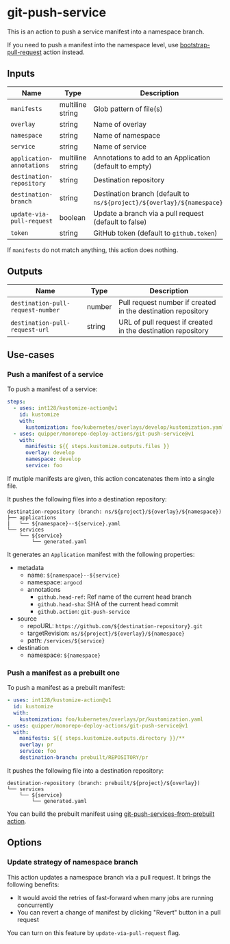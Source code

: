 # git-push-service

This is an action to push a service manifest into a namespace branch.

If you need to push a manifest into the namespace level, use [bootstrap-pull-request](../bootstrap-pull-request) action instead.

## Inputs

| Name                      | Type             | Description                                                             |
| ------------------------- | ---------------- | ----------------------------------------------------------------------- |
| `manifests`               | multiline string | Glob pattern of file(s)                                                 |
| `overlay`                 | string           | Name of overlay                                                         |
| `namespace`               | string           | Name of namespace                                                       |
| `service`                 | string           | Name of service                                                         |
| `application-annotations` | multiline string | Annotations to add to an Application (default to empty)                 |
| `destination-repository`  | string           | Destination repository                                                  |
| `destination-branch`      | string           | Destination branch (default to `ns/${project}/${overlay}/${namespace}`) |
| `update-via-pull-request` | boolean          | Update a branch via a pull request (default to false)                   |
| `token`                   | string           | GitHub token (default to `github.token`)                                |

If `manifests` do not match anything, this action does nothing.

## Outputs

| Name                              | Type   | Description                                                  |
| --------------------------------- | ------ | ------------------------------------------------------------ |
| `destination-pull-request-number` | number | Pull request number if created in the destination repository |
| `destination-pull-request-url`    | string | URL of pull request if created in the destination repository |

## Use-cases

### Push a manifest of a service

To push a manifest of a service:

```yaml
steps:
  - uses: int128/kustomize-action@v1
    id: kustomize
    with:
      kustomization: foo/kubernetes/overlays/develop/kustomization.yaml
  - uses: quipper/monorepo-deploy-actions/git-push-service@v1
    with:
      manifests: ${{ steps.kustomize.outputs.files }}
      overlay: develop
      namespace: develop
      service: foo
```

If mutiple manifests are given, this action concatenates them into a single file.

It pushes the following files into a destination repository:

```
destination-repository (branch: ns/${project}/${overlay}/${namespace})
├── applications
|   └── ${namespace}--${service}.yaml
└── services
    └── ${service}
        └── generated.yaml
```

It generates an `Application` manifest with the following properties:

- metadata
  - name: `${namespace}--${service}`
  - namespace: `argocd`
  - annotations
    - `github.head-ref`: Ref name of the current head branch
    - `github.head-sha`: SHA of the current head commit
    - `github.action`: `git-push-service`
- source
  - repoURL: `https://github.com/${destination-repository}.git`
  - targetRevision: `ns/${project}/${overlay}/${namespace}`
  - path: `/services/${service}`
- destination
  - namespace: `${namespace}`

### Push a manifest as a prebuilt one

To push a manifest as a prebuilt manifest:

```yaml
- uses: int128/kustomize-action@v1
  id: kustomize
  with:
    kustomization: foo/kubernetes/overlays/pr/kustomization.yaml
- uses: quipper/monorepo-deploy-actions/git-push-service@v1
  with:
    manifests: ${{ steps.kustomize.outputs.directory }}/**
    overlay: pr
    service: foo
    destination-branch: prebuilt/REPOSITORY/pr
```

It pushes the following file into a destination repository:

```
destination-repository (branch: prebuilt/${project}/${overlay})
└── services
    └── ${service}
        └── generated.yaml
```

You can build the prebuilt manifest using [git-push-services-from-prebuilt action](../git-push-services-from-prebuilt).

## Options

### Update strategy of namespace branch

This action updates a namespace branch via a pull request.
It brings the following benefits:

- It would avoid the retries of fast-forward when many jobs are running concurrently
- You can revert a change of manifest by clicking "Revert" button in a pull request

You can turn on this feature by `update-via-pull-request` flag.
